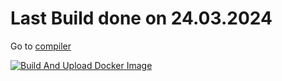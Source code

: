 # Last Build done on 24.03.2024
Go to [compiler](https://github.com/trivarialthea/marlin-autocompile)

[![Build And Upload Docker Image](https://github.com/trivarialthea/marlin-build/actions/workflows/main.yml/badge.svg)](https://github.com/trivarialthea/marlin-build/actions/workflows/main.yml)
